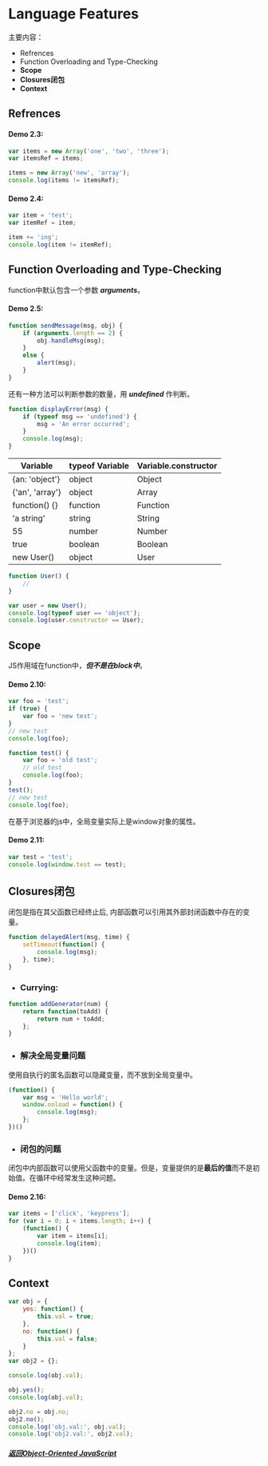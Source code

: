 # Language Features   
主要内容：   
- Refrences   
- Function Overloading and Type-Checking   
- **Scope**   
- **Closures闭包**   
- **Context**    

## Refrences   
#### Demo 2.3:   
```js
var items = new Array('one', 'two', 'three');
var itemsRef = items;

items = new Array('new', 'array');
console.log(items != itemsRef);
```
#### Demo 2.4:   
```js
var item = 'test';
var itemRef = item;

item += 'ing';
console.log(item != itemRef);
```
## Function Overloading and Type-Checking   
function中默认包含一个参数 ***arguments***。
#### Demo 2.5:      
```js
function sendMessage(msg, obj) {
	if (arguments.length == 2) {
		obj.handleMsg(msg);
	}
	else {
		alert(msg);
	}
}
```
还有一种方法可以判断参数的数量，用 ***undefined*** 作判断。   
```js
function displayError(msg) {
	if (typeof msg == 'undefined') {
		msg = 'An error occurred';
	}
	console.log(msg);
}
```

Variable        | typeof Variable  | Variable.constructor          
--------------  | ---------------- | ----------------   
{an: 'object'}  | object           | Object   
{'an', 'array'} | object           | Array   
function() {}   | function         | Function   
'a string'      | string           | String   
55              | number           | Number   
true            | boolean          | Boolean
new User()      | object           | User   

```js
function User() {
	//
}

var user = new User();
console.log(typeof user == 'object');
console.log(user.constructor == User);
```   

## Scope   
JS作用域在function中，***但不是在block中***。   
#### Demo 2.10:   
```js
var foo = 'test';
if (true) {
	var foo = 'new test';
}
// new test
console.log(foo);

function test() {
	var foo = 'old test';
	// old test
	console.log(foo);
}
test();
// new test
console.log(foo);
```

在基于浏览器的js中，全局变量实际上是window对象的属性。   
#### Demo 2.11:   
```js
var test = 'test';
console.log(window.test == test);
```

## Closures闭包   
闭包是指在其父函数已经终止后, 内部函数可以引用其外部封闭函数中存在的变量。   
```js
function delayedAlert(msg, time) {
	setTimeout(function() {
		console.log(msg);
	}, time);
}
```
- ### Currying:   
```js
function addGenerator(num) {
	return function(toAdd) {
		return num + toAdd;
	};
}
```
- ### 解决全局变量问题   
使用自执行的匿名函数可以隐藏变量，而不放到全局变量中。   
```js
(function() {
	var msg = 'Hello world';
	window.onload = function() {
		console.log(msg);
	};
})()
```
- ### **闭包的问题**   
闭包中内部函数可以使用父函数中的变量。但是，变量提供的是**最后的值**而不是初始值。在循环中经常发生这种问题。   
#### Demo 2.16:
```js
var items = ['click', 'keypress'];
for (var i = 0; i < items.length; i++) {
	(function() {
		var item = items[i];
		console.log(item);
	})()
}
```   

## Context   
```js
var obj = {
	yes: function() {
		this.val = true;
	},
	no: function() {
		this.val = false;
	}
};
var obj2 = {};

console.log(obj.val);

obj.yes();
console.log(obj.val);

obj2.no = obj.no;
obj2.no();
console.log('obj.val:', obj.val);
console.log('obj2.val:', obj2.val);
```   


##### [返回Object-Oriented JavaScript](#/md/projavascript/chapter2/note.md   "返回")
